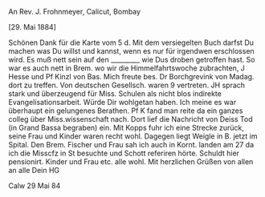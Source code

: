 An Rev. J. Frohnmeyer, Calicut, Bombay

 [29. Mai 1884]

Schönen Dank für die Karte vom 5 d. Mit dem versiegelten Buch darfst Du machen was Du willst und kannst, wenn es nur für irgendwen erschlossen wird. Es muß nett sein auf den _________ wie Dus droben getroffen hast. So war es auch nett in Brem. wo wir die Himmelfahrtswoche zubrachten, J Hesse und Pf Kinzl von Bas. Mich freute bes. Dr Borchgrevink von Madag. dort zu treffen. Von deutschen Gesellsch. waren 9 vertreten. JH sprach stark und überzeugend für Miss. Schulen als nicht blos indirekte Evangelisationsarbeit. Würde Dir wohlgetan haben. Ich meine es war überhaupt ein gelungenes Berathen. Pf K fand man reite da ein ganzes colleg über Miss.wissenschaft nach. Dort lief die Nachricht von Deiss Tod (in Grand Bassa begraben) ein. Mit Kopps fuhr ich eine Strecke zurück, seine Frau und Kinder waren recht wohl. Dagegen liegt Weigle in B. jetzt im Spital. Den Brem. Fischer und Frau sah ich auch in Kornt. landen am 27 da ich die Misscfz in St besuchte und Schott referiren hörte. Schuldt hier pensionirt. Kinder und Frau etc. alle wohl. Mit herzlichen Grüßen von allen an alle
 Dein HG

Calw 29 Mai 84
